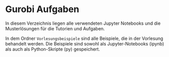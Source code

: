 # Gurobi Aufgaben

In diesem Verzeichnis liegen alle verwendeten Jupyter Notebooks und die Musterlösungen für die Tutorien und Aufgaben.

In dem Ordner `Vorlesungsbeispiele` sind alle Beispiele, die in der Vorlesung behandelt werden. Die Beispiele sind sowohl als Jupyter-Notebooks (ipynb) als auch als Python-Skripte (py) gespeichert.
